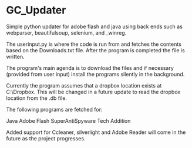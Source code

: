 GC_Updater
==========

Simple python updater for adobe flash and java using back ends such as webparser, beautifulsoup, selenium, and _winreg.

The userinput.py is where the code is run from and fetches the contents based on the Downloads.txt file. After the program is completed the file is written.

The program's main agenda is to download the files and if necessary (provided from user input) install the programs silently in the background.

Currently the program assumes that a dropbox location exists at C:\Dropbox. This will be changed in a future update to read the dropbox location from the .db file.

The following programs are fetched for:

Java
Adobe Flash
SuperAntiSpyware Tech Addition


Added support for Ccleaner, silverlight and Adobe Reader will come in the future as the project progresses.